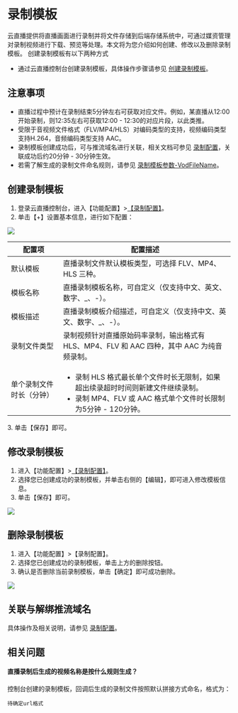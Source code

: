 # 录制模板

云直播提供将直播画面进行录制并将文件存储到后端存储系统中，可通过媒资管理对录制视频进行下载、预览等处理。本文将为您介绍如何创建、修改以及删除录制模板。
创建录制模板有以下两种方式
- 通过云直播控制台创建录制模板，具体操作步骤请参见 [创建录制模板](#C_record)。

## 注意事项
- 直播过程中预计在录制结束5分钟左右可获取对应文件。例如，某直播从12:00开始录制，则12:35左右可获取12:00 - 12:30的对应片段，以此类推。
- 受限于音视频文件格式（FLV/MP4/HLS）对编码类型的支持，视频编码类型支持H.264，音频编码类型支持 AAC。
- 录制模板创建成功后，可与推流域名进行关联，相关文档可参见  [录制配置]()，关联成功后约20分钟 - 30分钟生效。
- 若需了解生成的录制文件命名规则，请参见 [录制模板参数-VodFileName](待补充)。


<span id="C_record"></span>
## 创建录制模板
1. 登录云直播控制台，进入【功能配置】>[【录制配置】]()。
2. 单击【+】设置基本信息，进行如下配置：

![](https://docs.zhoudsh.com:9443/images/cloudlive/cloudlive_34.png)

   <table>
   <thead><tr><th>配置项</th><th>配置描述</th></tr></thead>
   <tbody><tr>
   <td>默认模板</td>
   <td>直播录制文件默认模板类型，可选择  FLV、MP4、HLS 三种。</td>
   </tr><tr>
   <td>模板名称</td>
   <td>直播录制模板名称，可自定义（仅支持中文、英文、数字、_、-）。</td>
   </tr><tr>
   <td>模板描述</td>
   <td>直播录制模板介绍描述，可自定义（仅支持中文、英文、数字、_、-）。</td>
   </tr><tr>
   <td>录制文件类型</td>
   <td>录制视频针对直播原始码率录制，输出格式有  HLS、MP4、FLV 和 AAC 四种，其中 AAC 为纯音频录制。</td>
   </tr><tr>
   <td>单个录制文件时长（分钟）</td>
   <td><ul style="margin-bottom:0px">
       <li>录制 HLS 格式最长单个文件时长无限制，如果超出续录超时时间则新建文件继续录制。</li>
       <li>录制 MP4、FLV 或 AAC 格式单个文件时长限制为5分钟 - 120分钟。</li>
       </ul></td>
   </tr><tr>
   </tr>
   </tbody></table>
3. 单击【保存】即可。



## 修改录制模板
1. 进入【功能配置】>[【录制配置】]()。
2. 选择您已创建成功的录制模板，并单击右侧的【编辑】，即可进入修改模板信息。
3. 单击【保存】即可。

![](https://docs.zhoudsh.com:9443/images/cloudlive/cloudlive_35.png)

## 删除录制模板
1. 进入【功能配置】>【录制配置】。
2. 选择您已创建成功的录制模板，单击上方的删除按钮。
3. 确认是否删除当前录制模板，单击【确定】即可成功删除。

![](https://docs.zhoudsh.com:9443/images/cloudlive/cloudlive_36.png)

## 关联与解绑推流域名
具体操作及相关说明，请参见 [录制配置]()。


## 相关问题
<span id="que1"></span>
#### 直播录制后生成的视频名称是按什么规则生成？
控制台创建的录制模板，回调后生成的录制文件按照默认拼接方式命名，格式为：

`待确定url格式
`
